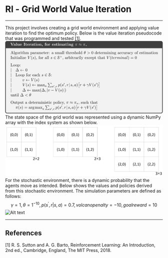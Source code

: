 # Rl - Grid World Value Iteration

---
This project involves creating a grid world environment and applying value iteration to find the optimum policy. Below is the value iteration pseudocode that was programmed and tested [[1]](#1).
![Alt text](images/Value_iteration_pseudocode.png?raw=true "Optional Title")
The state space of the grid world was represented using a dynamic NumPy array with the index system as shown below.
![Alt text](images/Grid_instances.png?raw=true "Optional Title")
For the stochastic environment, there is a dynamic probability that the agents move as intended. Below shows the values and policies derived from this stochastic environment. The simulation parameters are defined as follows:
$$\gamma=1, \theta=1^{-10}, p(s^{'},r|s,a)=0.7, volcanopenalty=-10, goalreward=10$$
![Alt text](images/Values_and_policies.png?raw=true "Optional Title")

---
## References
<a id="1">[1]</a>  R. S. Sutton and A. G. Barto, Reinforcement Learning: An Introduction, 2nd ed., Cambridge, England, The MIT Press, 2018.